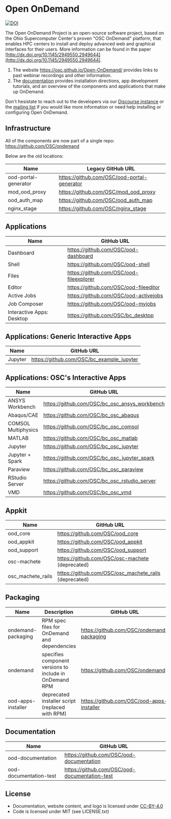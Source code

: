 # Open OnDemand

[![DOI](http://joss.theoj.org/papers/10.21105/joss.00622/status.svg)](https://doi.org/10.21105/joss.00622)


The Open OnDemand Project is an open-source software project, based on the Ohio
Supercomputer Center's proven "OSC OnDemand" platform, that enables HPC centers
to install and deploy advanced web and graphical interfaces for their users.
More information can be found in the paper
[http://dx.doi.org/10.1145/2949550.2949644](http://dx.doi.org/10.1145/2949550.2949644).

1. The website https://osc.github.io/Open-OnDemand/ provides links to past webinar recordings and other information.
2. The [documentation](https://osc.github.io/ood-documentation/master/) provides installation directions, app development tutorials, and an overview of the components and applications that make up OnDemand.

Don't hesistate to reach out to the developers via our [Discourse instance](https://discourse.osc.edu/c/open-ondemand) or the [mailing list](https://lists.osu.edu/mailman/listinfo/ood-users) if you would like more information or need help installing or configuring Open OnDemand.


## Infrastructure

All of the components are now part of a single repo: https://github.com/OSC/ondemand

Below are the old locations:

| Name | Legacy GitHub URL |
| --- | --- |
| ood-portal-generator	| https://github.com/OSC/ood-portal-generator |
| mod_ood_proxy	| https://github.com/OSC/mod_ood_proxy |
| ood_auth_map	| https://github.com/OSC/ood_auth_map |
| nginx_stage	| https://github.com/OSC/nginx_stage |

## Applications

| Name | GitHub URL |
| --- | --- |
| Dashboard	| https://github.com/OSC/ood-dashboard |
| Shell	| https://github.com/OSC/ood-shell |
| Files	| https://github.com/OSC/ood-fileexplorer |
| Editor	| https://github.com/OSC/ood-fileeditor |
| Active Jobs	| https://github.com/OSC/ood-activejobs |
| Job Composer	| https://github.com/OSC/ood-myjobs |
| Interactive Apps: Desktop	| https://github.com/OSC/bc_desktop |

## Applications: Generic Interactive Apps

| Name | GitHub URL |
| --- | --- |
| Jupyter	| https://github.com/OSC/bc_example_jupyter |

## Applications: OSC's Interactive Apps

| Name | GitHub URL |
| --- | --- |
| ANSYS Workbench	| https://github.com/OSC/bc_osc_ansys_workbench |
| Abaqus/CAE	| https://github.com/OSC/bc_osc_abaqus |
| COMSOL Multiphysics	| https://github.com/OSC/bc_osc_comsol |
| MATLAB	| https://github.com/OSC/bc_osc_matlab |
| Jupyter	| https://github.com/OSC/bc_osc_jupyter |
| Jupyter + Spark	| https://github.com/OSC/bc_osc_jupyter_spark |
| Paraview	| https://github.com/OSC/bc_osc_paraview |
| RStudio Server	| https://github.com/OSC/bc_osc_rstudio_server |
| VMD	| https://github.com/OSC/bc_osc_vmd |

## Appkit

| Name | GitHub URL |
| --- | --- |
| ood_core	| https://github.com/OSC/ood_core |
| ood_appkit	| https://github.com/OSC/ood_appkit |
| ood_support	| https://github.com/OSC/ood_support |
| osc-machete	| https://github.com/OSC/osc-machete (deprecated)|
| osc_machete_rails	| https://github.com/OSC/osc_machete_rails (deprecated) |

## Packaging

| Name | Description | GitHub URL |
| --- | --- | --- |
| ondemand-packaging | RPM spec files for OnDemand and dependencies | https://github.com/OSC/ondemand-packaging |
| ondemand | specifies component versions to include in OnDemand RPM | https://github.com/OSC/ondemand |
| ood-apps-installer | deprecated installer script (replaced with RPM) | https://github.com/OSC/ood-apps-installer |

## Documentation

| Name | GitHub URL |
| --- | --- |
| ood-documentation | https://github.com/OSC/ood-documentation |
| ood-documentation-test | https://github.com/OSC/ood-documentation-test |


## License

* Documentation, website content, and logo is licensed under [CC-BY-4.0](https://creativecommons.org/licenses/by/4.0/)
* Code is licensed under MIT (see LICENSE.txt)
